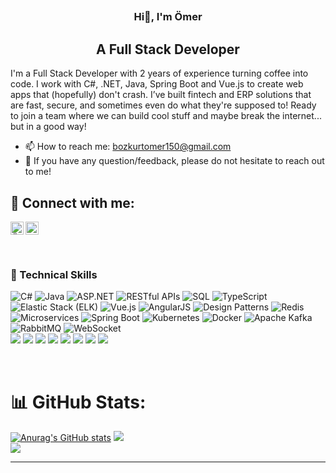 ## <h3 align="center">Hi👋, I'm Ömer</h3>
##  <h2 align="center">A Full Stack Developer</h2> 
I'm a Full Stack Developer with 2 years of experience turning coffee into code. I work with C#, .NET, Java, Spring Boot and Vue.js to create web apps that (hopefully) don't crash. I’ve built fintech and ERP solutions that are fast, secure, and sometimes even do what they're supposed to! Ready to join a team where we can build cool stuff and maybe break the internet... but in a good way!
<!-- - 🔭 I’m currently working on ... -->
<!-- - 🌱 I’m currently learning ... -->
<!-- - 👯 I’m looking to collaborate on ... -->
<!-- - 🤔 I’m looking for help with ... -->
<!-- - 💬 Ask me about ... -->

- 📫 How to reach me: bozkurtomer150@gmail.com
- 💬 If you have any question/feedback, please do not hesitate to reach out to me!
<!-- - 😄 Pronouns: ...-->
 <!-- - ⚡ Fun fact: ...-->
## 🤝 Connect with me:
<a href="https://www.linkedin.com/in/ömerbozkurt/"><img align="left" src="https://raw.githubusercontent.com/yushi1007/yushi1007/main/images/linkedin.svg" alt="Ömer Bozkurt | LinkedIn" width="21px"/></a>
<a href="mailto:bozkurtomer150@gmail.com">
  <img src="https://github.com/user-attachments/assets/0684d566-ef92-40dc-ac44-a98ce6979761" alt="Email Me" style="width: 21px; border: none;"/>
</a>




</br>

### 💼 Technical Skills
![C#](https://img.shields.io/badge/C%23-239120?style=for-the-badge&logo=c-sharp&logoColor=white)
![Java](https://img.shields.io/badge/Java-007396?style=for-the-badge&logo=java&logoColor=white)
![ASP.NET](https://img.shields.io/badge/ASP.NET-5C2D91?style=for-the-badge&logo=aspnet&logoColor=white)
![RESTful APIs](https://img.shields.io/badge/RESTful%20APIs-25A45D?style=for-the-badge&logo=api&logoColor=white)
![SQL](https://img.shields.io/badge/SQL-4479A1?style=for-the-badge&logo=mysql&logoColor=white)
![TypeScript](https://img.shields.io/badge/TypeScript-3178C6?style=for-the-badge&logo=typescript&logoColor=white)
![Elastic Stack (ELK)](https://img.shields.io/badge/Elastic%20Stack-005571?style=for-the-badge&logo=elasticsearch&logoColor=white)
![Vue.js](https://img.shields.io/badge/Vue.js-4FC08D?style=for-the-badge&logo=vue.js&logoColor=white)
![AngularJS](https://img.shields.io/badge/AngularJS-E23237?style=for-the-badge&logo=angularjs&logoColor=white)
![Design Patterns](https://img.shields.io/badge/Design%20Patterns-FFD700?style=for-the-badge&logo=design&logoColor=white)
![Redis](https://img.shields.io/badge/Redis-DC382D?style=for-the-badge&logo=redis&logoColor=white)
![Microservices](https://img.shields.io/badge/Microservices-3F8CFF?style=for-the-badge&logo=docker&logoColor=white)
![Spring Boot](https://img.shields.io/badge/Spring%20Boot-6DB33F?style=for-the-badge&logo=spring&logoColor=white)
![Kubernetes](https://img.shields.io/badge/Kubernetes-326CE5?style=for-the-badge&logo=kubernetes&logoColor=white)
![Docker](https://img.shields.io/badge/Docker-2496ED?style=for-the-badge&logo=docker&logoColor=white)
![Apache Kafka](https://img.shields.io/badge/Apache%20Kafka-231F20?style=for-the-badge&logo=apachekafka&logoColor=white)
![RabbitMQ](https://img.shields.io/badge/RabbitMQ-FF6600?style=for-the-badge&logo=rabbitmq&logoColor=white)
![WebSocket](https://img.shields.io/badge/WebSocket-005571?style=for-the-badge&logo=websocket&logoColor=white)
</br>
![](https://img.shields.io/badge/Code-JavaScript-informational?style=flat&logo=JavaScript&color=F7DF1E)
![](https://img.shields.io/badge/Code-HTML5-informational?style=flat&logo=HTML5&color=E34F26)
![](https://img.shields.io/badge/Code-PostgreSQL-informational?style=flat&logo=PostgreSQL&color=336791)
![](https://img.shields.io/badge/Style-Bootstrap-informational?style=flat&logo=Bootstrap&color=7952B3)
![](https://img.shields.io/badge/Style-CSS3-informational?style=flat&logo=CSS3&color=1572B6)
![](https://img.shields.io/badge/Style-styled--components-informational?style=flat&logo=styled-components&color=DB7093)
![](https://img.shields.io/badge/Tools-Git-informational?style=flat&logo=Git&color=F05032)
![](https://img.shields.io/badge/Tools-GitHub-informational?style=flat&logo=GitHub&color=181717)








</br>




# 📊 GitHub Stats:
<!-- ![](https://github-readme-stats.vercel.app/api?username=omerbzk&theme=dark&hide_border=false&include_all_commits=false&count_private=false)<br/>-->
[![Anurag's GitHub stats](https://github-readme-stats.vercel.app/api?username=omerbzk&show_icons=true&theme=dark#gh-dark-mode-only)](https://github.com/anuraghazra/github-readme-stats#gh-dark-mode-only) 
![](https://github-readme-streak-stats.herokuapp.com/?user=omerbzk&theme=dark&hide_border=false)<br/>
![](https://github-readme-stats.vercel.app/api/top-langs/?username=omerbzk&theme=dark&hide_border=false&include_all_commits=false&count_private=false&layout=compact)

---
<!-- [![](https://visitcount.itsvg.in/api?id=omerbzk&icon=0&color=0)](https://visitcount.itsvg.in) -->


